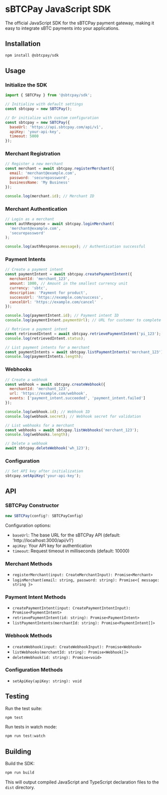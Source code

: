 # sBTCPay JavaScript SDK

The official JavaScript SDK for the sBTCPay payment gateway, making it easy to integrate sBTC payments into your applications.

## Installation

```bash
npm install @sbtcpay/sdk
```

## Usage

### Initialize the SDK

```javascript
import { SBTCPay } from '@sbtcpay/sdk';

// Initialize with default settings
const sbtcpay = new SBTCPay();

// Or initialize with custom configuration
const sbtcpay = new SBTCPay({
  baseUrl: 'https://api.sbtcpay.com/api/v1',
  apiKey: 'your-api-key',
  timeout: 5000
});
```

### Merchant Registration

```javascript
// Register a new merchant
const merchant = await sbtcpay.registerMerchant({
  email: 'merchant@example.com',
  password: 'securepassword',
  businessName: 'My Business'
});

console.log(merchant.id); // Merchant ID
```

### Merchant Authentication

```javascript
// Login as a merchant
const authResponse = await sbtcpay.loginMerchant(
  'merchant@example.com',
  'securepassword'
);

console.log(authResponse.message); // Authentication successful
```

### Payment Intents

```javascript
// Create a payment intent
const paymentIntent = await sbtcpay.createPaymentIntent({
  merchantId: 'merchant_123',
  amount: 1000, // Amount in the smallest currency unit
  currency: 'sbtc',
  description: 'Payment for product',
  successUrl: 'https://example.com/success',
  cancelUrl: 'https://example.com/cancel'
});

console.log(paymentIntent.id); // Payment intent ID
console.log(paymentIntent.paymentUrl); // URL for customer to complete payment

// Retrieve a payment intent
const retrievedIntent = await sbtcpay.retrievePaymentIntent('pi_123');
console.log(retrievedIntent.status);

// List payment intents for a merchant
const paymentIntents = await sbtcpay.listPaymentIntents('merchant_123');
console.log(paymentIntents.length);
```

### Webhooks

```javascript
// Create a webhook
const webhook = await sbtcpay.createWebhook({
  merchantId: 'merchant_123',
  url: 'https://example.com/webhook',
  events: ['payment_intent.succeeded', 'payment_intent.failed']
});

console.log(webhook.id); // Webhook ID
console.log(webhook.secret); // Webhook secret for validation

// List webhooks for a merchant
const webhooks = await sbtcpay.listWebhooks('merchant_123');
console.log(webhooks.length);

// Delete a webhook
await sbtcpay.deleteWebhook('wh_123');
```

### Configuration

```javascript
// Set API key after initialization
sbtcpay.setApiKey('your-api-key');
```

## API

### SBTCPay Constructor

```typescript
new SBTCPay(config?: SBTCPayConfig)
```

Configuration options:
- `baseUrl`: The base URL for the sBTCPay API (default: 'http://localhost:3000/api/v1')
- `apiKey`: Your API key for authentication
- `timeout`: Request timeout in milliseconds (default: 10000)

### Merchant Methods

- `registerMerchant(input: CreateMerchantInput): Promise<Merchant>`
- `loginMerchant(email: string, password: string): Promise<{ message: string }>`

### Payment Intent Methods

- `createPaymentIntent(input: CreatePaymentIntentInput): Promise<PaymentIntent>`
- `retrievePaymentIntent(id: string): Promise<PaymentIntent>`
- `listPaymentIntents(merchantId: string): Promise<PaymentIntent[]>`

### Webhook Methods

- `createWebhook(input: CreateWebhookInput): Promise<Webhook>`
- `listWebhooks(merchantId: string): Promise<Webhook[]>`
- `deleteWebhook(id: string): Promise<void>`

### Configuration Methods

- `setApiKey(apiKey: string): void`

## Testing

Run the test suite:

```bash
npm test
```

Run tests in watch mode:

```bash
npm run test:watch
```

## Building

Build the SDK:

```bash
npm run build
```

This will output compiled JavaScript and TypeScript declaration files to the `dist` directory.